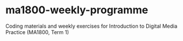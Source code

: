 # ma1800-weekly-programme
Coding materials and weekly exercises for Introduction to Digital Media Practice (MA1800, Term 1)
